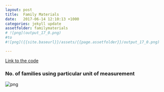 ```yaml
---
layout: post
title:  Family Materials
date:   2017-06-14 12:10:13 +1000
categories: jekyll update
assetfolder: familymaterials
# ![png](output_17_0.png)
#to
#![png]({{site.baseurl}}/assets/{{page.assetfolder}}/output_17_0.png)

---
```


[Link to the code][familyMaterialsCode]

### No. of families using particular unit of measurement

![png]({{site.baseurl}}/assets/{{page.assetfolder}}/allMaterials.png)

[familyMaterialsCode]: https://github.com/annisarivera/mastercontent/blob/master/working/Master%20Content%20-%20FamilyMaterials.ipynb
